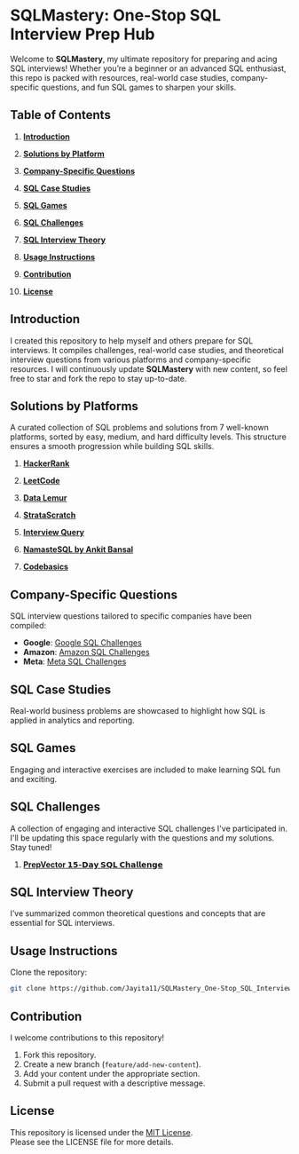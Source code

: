 # SQLMastery: One-Stop SQL Interview Prep Hub       
 
Welcome to **SQLMastery**, my ultimate repository for preparing and acing SQL interviews! Whether you’re a beginner or an advanced SQL enthusiast, this repo is packed with resources, real-world case studies, company-specific questions, and fun SQL games to sharpen your skills.                         
   
## Table of Contents         
 
1. **[Introduction](#Introduction)**                  
 
2. **[Solutions by Platform](#solutions-by-platform)**        

3. **[Company-Specific Questions](#company-specific-questions)**       
  
4. **[SQL Case Studies](#sql-case-studies)**     
  
5. **[SQL Games](#sql-games)**          
    
7.  **[SQL Challenges](#sql-games)**    

8. **[SQL Interview Theory](#sql-interview-theory)**      

9. **[Usage Instructions](#usage-instructions)**    

10. **[Contribution](#contribution)**        
  
11. **[License](#license)**             

 
 
## Introduction   
I created this repository to help myself and others prepare for SQL interviews. It compiles challenges, real-world case studies, and theoretical interview questions from various platforms and company-specific resources. I will continuously update **SQLMastery** with new content, so feel free to star and fork the repo to stay up-to-date.  
 
## Solutions by Platforms  
A curated collection of SQL problems and solutions from 7 well-known platforms, sorted by easy, medium, and hard difficulty levels. This structure ensures a smooth progression while building SQL skills.   

1. **[HackerRank](https://github.com/Jayita11/SQLMastery_One-Stop_SQL_Interview_PrepHub/tree/main/HackerRank)**    

2. **[LeetCode](./leetcode/README.md)**   

3. **[Data Lemur](https://github.com/Jayita11/SQLMastery_One-Stop_SQL_Interview_PrepHub/tree/main/DataLemur)**  

4. **[StrataScratch](./stratascratch/README.md)**    

5. **[Interview Query](./interview_query/README.md)**   

6. **[NamasteSQL by Ankit Bansal](./namaste_sql/README.md)**   

7. **[Codebasics](./codebasics/README.md)**  

## Company-Specific Questions  
SQL interview questions tailored to specific companies have been compiled:

- **Google**: [Google SQL Challenges](./company_questions/google.md)  
- **Amazon**: [Amazon SQL Challenges](./company_questions/amazon.md)  
- **Meta**: [Meta SQL Challenges](./company_questions/meta.md)
  
## SQL Case Studies  
Real-world business problems are showcased to highlight how SQL is applied in analytics and reporting.


## SQL Games  
Engaging and interactive exercises are included to make learning SQL fun and exciting.

## SQL Challenges
A collection of engaging and interactive SQL challenges I've participated in. I'll be updating this space regularly with the questions and my solutions. Stay tuned!

1. **[PrepVector 𝟭𝟱-𝗗𝗮𝘆 𝗦𝗤𝗟 𝗖𝗵𝗮𝗹𝗹𝗲𝗻𝗴𝗲](https://github.com/Jayita11/SQLMastery_One-Stop_SQL_Interview_PrepHub/tree/main/SQL%20Challenges/PrepVector_15-Day%20SQL%20Challenge)**

## SQL Interview Theory  
I’ve summarized common theoretical questions and concepts that are essential for SQL interviews. 

## Usage Instructions  
Clone the repository:  
```bash
git clone https://github.com/Jayita11/SQLMastery_One-Stop_SQL_Interview_PrepHub.git
```

## Contribution  
I welcome contributions to this repository!  

1. Fork this repository.  
2. Create a new branch (`feature/add-new-content`).
3. Add your content under the appropriate section.  
4. Submit a pull request with a descriptive message.  

## License  

This repository is licensed under the [MIT License](./LICENSE).  
Please see the LICENSE file for more details.
